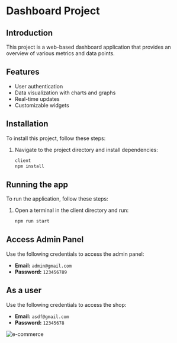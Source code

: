 # Dashboard Project

## Introduction

This project is a web-based dashboard application that provides an overview of various metrics and data points.

## Features

- User authentication
- Data visualization with charts and graphs
- Real-time updates
- Customizable widgets

## Installation

To install this project, follow these steps:

1. Navigate to the project directory and install dependencies:

    ```bash
    client
    npm install
    ```

## Running the app

To run the application, follow these steps:

1. Open a terminal in the client directory and run:

    ```bash
    npm run start
    ```

## Access Admin Panel

Use the following credentials to access the admin panel:

- **Email:** `admin@gmail.com`
- **Password:** `123456789`
  
## As a user

Use the following credentials to access the shop:

- **Email:** `asdf@gmail.com`
- **Password:** `12345678`


![e-commerce](https://github.com/shahariarraghib/ecommerce-website/assets/58640846/8bd99842-3446-4cf3-ab81-dc26b3471b85)
